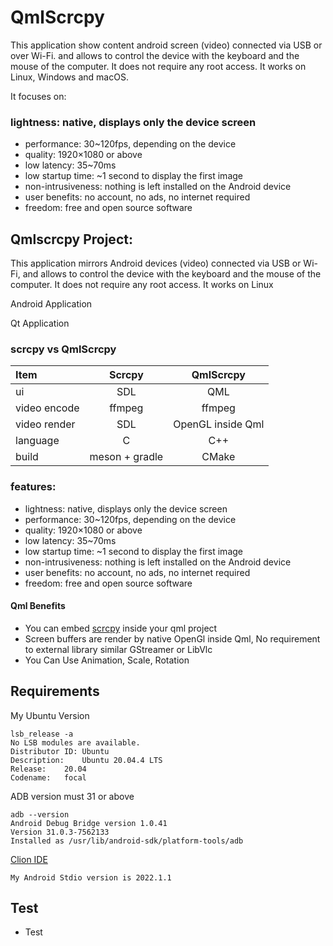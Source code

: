# QmlScrcpy

This application show content android screen (video) connected via USB or over Wi-Fi.
and allows to control the device with the keyboard and the mouse of the computer. It does not require any root access. It works on Linux, Windows and macOS.

It focuses on:

### lightness: native, displays only the device screen
* performance: 30~120fps, depending on the device
* quality: 1920×1080 or above
* low latency: 35~70ms
* low startup time: ~1 second to display the first image
* non-intrusiveness: nothing is left installed on the Android device
* user benefits: no account, no ads, no internet required
* freedom: free and open source software

## Qmlscrcpy Project:

This application mirrors Android devices (video) connected via USB or Wi-Fi, and allows to control the device with the keyboard and the mouse of the computer. It does not require any root access. It works on Linux

Android Application

Qt Application

### scrcpy vs QmlScrcpy

| Item         |     Scrcpy     |     QmlScrcpy     |
|:-------------|:--------------:|:-----------------:|
| ui           |      SDL       |        QML        |
| video encode |     ffmpeg     |      ffmpeg       |
| video render |      SDL       | OpenGL inside Qml |
| language     |       C        |        C++        |
| build        | meson + gradle |       CMake       |

### features:
* lightness: native, displays only the device screen
* performance: 30~120fps, depending on the device
* quality: 1920×1080 or above
* low latency: 35~70ms
* low startup time: ~1 second to display the first image
* non-intrusiveness: nothing is left installed on the Android device
* user benefits: no account, no ads, no internet required
* freedom: free and open source software

#### Qml Benefits
* You can embed [scrcpy](https://github.com/Genymobile/scrcpy) inside your qml project
* Screen buffers are render by native OpenGl inside Qml, No requirement to external library similar GStreamer or LibVlc
* You Can Use Animation, Scale, Rotation


## Requirements

My Ubuntu Version
```
lsb_release -a
No LSB modules are available.
Distributor ID:	Ubuntu
Description:	Ubuntu 20.04.4 LTS
Release:	20.04
Codename:	focal
```

ADB version must 31 or above
```
adb --version
Android Debug Bridge version 1.0.41
Version 31.0.3-7562133
Installed as /usr/lib/android-sdk/platform-tools/adb
```

[Clion IDE](https://www.jetbrains.com/clion/)
``` 
My Android Stdio version is 2022.1.1
```





## Test
* Test
